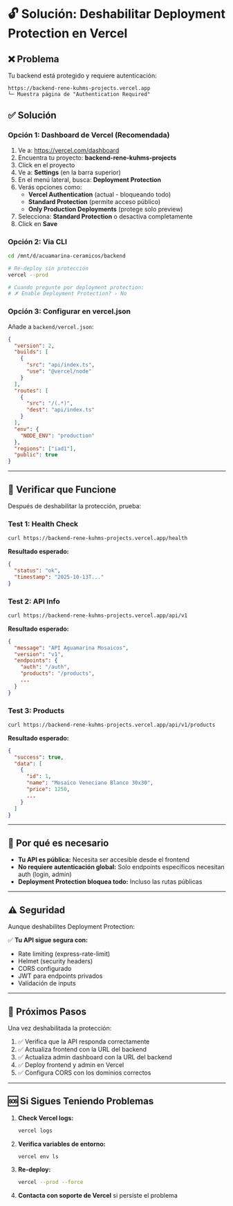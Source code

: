 # 🔓 Solución: Deshabilitar Deployment Protection en Vercel

## ❌ Problema

Tu backend está protegido y requiere autenticación:
```
https://backend-rene-kuhms-projects.vercel.app
└─ Muestra página de "Authentication Required"
```

## ✅ Solución

### **Opción 1: Dashboard de Vercel (Recomendada)**

1. Ve a: https://vercel.com/dashboard
2. Encuentra tu proyecto: **backend-rene-kuhms-projects**
3. Click en el proyecto
4. Ve a: **Settings** (en la barra superior)
5. En el menú lateral, busca: **Deployment Protection**
6. Verás opciones como:
   - **Vercel Authentication** (actual - bloqueando todo)
   - **Standard Protection** (permite acceso público)
   - **Only Production Deployments** (protege solo preview)
7. Selecciona: **Standard Protection** o desactiva completamente
8. Click en **Save**

### **Opción 2: Via CLI**

```bash
cd /mnt/d/acuamarina-ceramicos/backend

# Re-deploy sin protección
vercel --prod

# Cuando pregunte por deployment protection:
# ✗ Enable Deployment Protection? › No
```

### **Opción 3: Configurar en vercel.json**

Añade a `backend/vercel.json`:

```json
{
  "version": 2,
  "builds": [
    {
      "src": "api/index.ts",
      "use": "@vercel/node"
    }
  ],
  "routes": [
    {
      "src": "/(.*)",
      "dest": "api/index.ts"
    }
  ],
  "env": {
    "NODE_ENV": "production"
  },
  "regions": ["iad1"],
  "public": true
}
```

---

## 🧪 Verificar que Funcione

Después de deshabilitar la protección, prueba:

### **Test 1: Health Check**
```bash
curl https://backend-rene-kuhms-projects.vercel.app/health
```

**Resultado esperado:**
```json
{
  "status": "ok",
  "timestamp": "2025-10-13T..."
}
```

### **Test 2: API Info**
```bash
curl https://backend-rene-kuhms-projects.vercel.app/api/v1
```

**Resultado esperado:**
```json
{
  "message": "API Aguamarina Mosaicos",
  "version": "v1",
  "endpoints": {
    "auth": "/auth",
    "products": "/products",
    ...
  }
}
```

### **Test 3: Products**
```bash
curl https://backend-rene-kuhms-projects.vercel.app/api/v1/products
```

**Resultado esperado:**
```json
{
  "success": true,
  "data": [
    {
      "id": 1,
      "name": "Mosaico Veneciano Blanco 30x30",
      "price": 1250,
      ...
    }
  ]
}
```

---

## 🎯 Por qué es necesario

- **Tu API es pública:** Necesita ser accesible desde el frontend
- **No requiere autenticación global:** Solo endpoints específicos necesitan auth (login, admin)
- **Deployment Protection bloquea todo:** Incluso las rutas públicas

---

## ⚠️ Seguridad

Aunque deshabilites Deployment Protection:

✅ **Tu API sigue segura con:**
- Rate limiting (express-rate-limit)
- Helmet (security headers)
- CORS configurado
- JWT para endpoints privados
- Validación de inputs

---

## 📱 Próximos Pasos

Una vez deshabilitada la protección:

1. ✅ Verifica que la API responda correctamente
2. ✅ Actualiza frontend con la URL del backend
3. ✅ Actualiza admin dashboard con la URL del backend
4. ✅ Deploy frontend y admin en Vercel
5. ✅ Configura CORS con los dominios correctos

---

## 🆘 Si Sigues Teniendo Problemas

1. **Check Vercel logs:**
   ```bash
   vercel logs
   ```

2. **Verifica variables de entorno:**
   ```bash
   vercel env ls
   ```

3. **Re-deploy:**
   ```bash
   vercel --prod --force
   ```

4. **Contacta con soporte de Vercel** si persiste el problema
